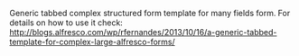 Generic tabbed complex structured form template for many fields form.
For details on how to use it check:
http://blogs.alfresco.com/wp/rfernandes/2013/10/16/a-generic-tabbed-template-for-complex-large-alfresco-forms/